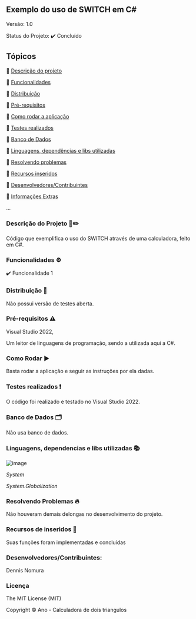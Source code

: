 ## Exemplo do uso de SWITCH em C#
Versão: 1.0

Status do Projeto:  ✔️ Concluído

## Tópicos
🔹 [Descrição do projeto](https://github.com/GatoEstunado/CalculoDeTriangulos_Classe#descri%C3%A7%C3%A3o-do-projeto-%EF%B8%8F)

🔹 [Funcionalidades](https://github.com/GatoEstunado/CalculoDeTriangulos_Classe#funcionalidades-%EF%B8%8F)

🔹 [Distribuição](https://github.com/GatoEstunado/CalculoDeTriangulos_Classe#distribui%C3%A7%C3%A3o-)

🔹 [Pré-requisitos](https://github.com/GatoEstunado/CalculoDeTriangulos_Classe#pr%C3%A9-requisitos-%EF%B8%8F)

🔹 [Como rodar a aplicação](https://github.com/GatoEstunado/CalculoDeTriangulos_Classe#como-rodar-%EF%B8%8F)

🔹 [Testes realizados](https://github.com/GatoEstunado/CalculoDeTriangulos_Classe#testes-realizados-)

🔹 [Banco de Dados](https://github.com/GatoEstunado/CalculoDeTriangulos_Classe#banco-de-dados-%EF%B8%8F)

🔹 [Linguagens, dependências e libs utilizadas](https://github.com/GatoEstunado/CalculoDeTriangulos_Classe#linguagens-dependencias-e-libs-utilizadas-)

🔹 [Resolvendo problemas](https://github.com/GatoEstunado/CalculoDeTriangulos_Classe#resolvendo-problemas-)

🔹 [Recursos inseridos](https://github.com/GatoEstunado/CalculoDeTriangulos_Classe#recursos-de-inseridos-)

🔹 [Desenvolvedores/Contribuintes](https://github.com/GatoEstunado/CalculoDeTriangulos_Classe#desenvolvedorescontribuintes)

🔹 [Informações Extras](https://github.com/GatoEstunado/CalculoDeTriangulos_Classe#licen%C3%A7a)

...


### Descrição do Projeto 🧾✏️
Código que exemplifica o uso do SWITCH através de uma calculadora, feito em C#.


### Funcionalidades ⚙️
✔️ Funcionalidade 1




### Distribuição 💬
Não possui versão de testes aberta.




### Pré-requisitos ⚠️
Visual Studio 2022,

Um leitor de linguagens de programação, sendo a utilizada aqui a C#.



### Como Rodar ▶️
Basta rodar a aplicação e seguir as instruções por ela dadas.




### Testes realizados ❗
O código foi realizado e testado no Visual Studio 2022.




### Banco de Dados 🗂️
Não usa banco de dados.




### Linguagens, dependencias e libs utilizadas 📚

![image](https://img.shields.io/badge/C%23-239120?style=for-the-badge&logo=c-sharp&logoColor=white)

*System*

*System.Globalization*




### Resolvendo Problemas 🔥
Não houveram demais delongas no desenvolvimento do projeto.




### Recursos de inseridos 🧰
Suas funções foram implementadas e concluídas


### Desenvolvedores/Contribuintes:
Dennis Nomura




### Licença
The MIT License (MIT)

Copyright ©️ Ano - Calculadora de dois triangulos
